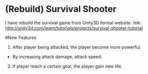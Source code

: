 # (Rebuild) Survival Shooter
I have rebuild the survival game from Unity3D formal website.
link: http://unity3d.com/learn/tutorials/projects/survival-shooter-tutorial

#New Features
1. After player being attacked, the player become more powerful.
- By increasing attack damage, attack speed.
2. If player reach a certain goal, the player gain new life.
